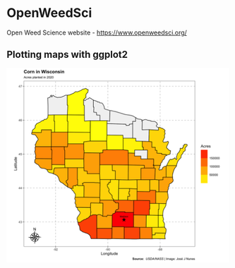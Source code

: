 # OpenWeedSci
Open Weed Science website - https://www.openweedsci.org/


## Plotting maps with ggplot2


![](/content/post/2021-05-24-plotting-maps-with-ggplot2/map_wi.png)


